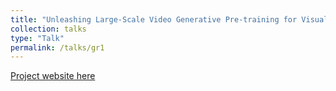 ```yaml
---
title: "Unleashing Large-Scale Video Generative Pre-training for Visual Robot Manipulation"
collection: talks
type: "Talk"
permalink: /talks/gr1
---
```


[Project website here](https://gr1-manipulation.github.io/)
